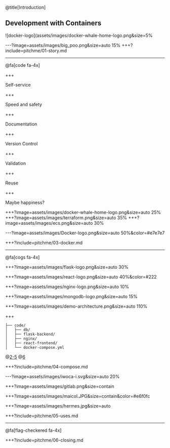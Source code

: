 @title[Introduction]
## Development with Containers

![docker-logo](assets/images/docker-whale-home-logo.png&size=5%


---?image=assets/images/big_poo.png&size=auto 15%
+++?include=pitchme/01-story.md


---

@fa[code fa-4x]

+++

Self-service

+++

Speed and safety

+++

Documentation

+++

Version Control

+++

Validation

+++

Reuse

+++

Maybe happiness?

+++?image=assets/images/docker-whale-home-logo.png&size=auto 25%
+++?image=assets/images/terraform.png&size=auto 35%
+++?image=assets/images/ecs.png&size=auto 30%

---?image=assets/images/Docker-logo.png&size=auto 50%&color=#e7e7e7

+++?include=pitchme/03-docker.md


---

@fa[cogs fa-4x]

+++?image=assets/images/flask-logo.png&size=auto 30%

+++?image=assets/images/react-logo.png&size=auto 40%&color=#222

+++?image=assets/images/nginx-logo.png&size=auto 10%

+++?image=assets/images/mongodb-logo.png&size=auto 15%

+++?image=assets/images/demo-architecture.png&size=auto 110%

+++

```ascii
├── code/
│   ├── db/
│   ├── flask-backend/
│   ├── nginx/
│   ├── react-frontend/
│   └── docker-compose.yml
```

@[2-5](Services)
@[6](Configuration)

+++?include=pitchme/04-compose.md

---?image=assets/images/iwoca-i.svg&size=auto 20%


+++?image=assets/images/gitlab.png&size=contain

+++?image=assets/images/maicol.JPG&size=contain&color=#e6f0fc

+++?image=assets/images/hermes.jpg&size=auto



+++?include=pitchme/05-uses.md


--- 

@fa[flag-checkered fa-4x]

+++?include=pitchme/06-closing.md


